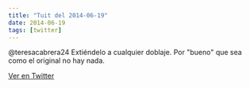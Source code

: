 ```yaml
---
title: "Tuit del 2014-06-19"
date: 2014-06-19
tags: [twitter]
---
```


@teresacabrera24 Extiéndelo a cualquier doblaje. Por "bueno" que sea como el original no hay nada.



[Ver en Twitter](https://twitter.com/i/web/status/479679387974250496)
